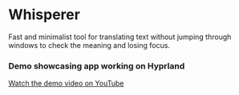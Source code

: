 # Whisperer
Fast and minimalist tool for translating text without jumping through windows to check the meaning and losing focus.

### Demo showcasing app working on Hyprland

[Watch the demo video on YouTube](https://youtu.be/BN8Ne33sQJ8)



